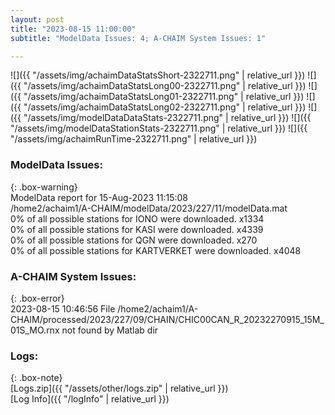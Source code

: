 ```yaml
---
layout: post
title: "2023-08-15 11:00:00"
subtitle: "ModelData Issues: 4; A-CHAIM System Issues: 1"

---
```


![]({{ "/assets/img/achaimDataStatsShort-2322711.png" | relative_url }})
![]({{ "/assets/img/achaimDataStatsLong00-2322711.png" | relative_url }})
![]({{ "/assets/img/achaimDataStatsLong01-2322711.png" | relative_url }})
![]({{ "/assets/img/achaimDataStatsLong02-2322711.png" | relative_url }})
![]({{ "/assets/img/modelDataDataStats-2322711.png" | relative_url }})
![]({{ "/assets/img/modelDataStationStats-2322711.png" | relative_url }})
![]({{ "/assets/img/achaimRunTime-2322711.png" | relative_url }})


### ModelData Issues:  
  
{: .box-warning}  
 ModelData report for 15-Aug-2023 11:15:08   
 /home2/achaim1/A-CHAIM/modelData/2023/227/11/modelData.mat   
 0% of all possible stations for IONO were downloaded. x1334   
 0% of all possible stations for KASI were downloaded. x4339   
 0% of all possible stations for QGN were downloaded. x270   
 0% of all possible stations for KARTVERKET were downloaded. x4048   
  
### A-CHAIM System Issues:  
  
{: .box-error}  
2023-08-15 10:46:56 File /home2/achaim1/A-CHAIM/processed/2023/227/09/CHAIN/CHIC00CAN_R_20232270915_15M_01S_MO.rnx not found by Matlab dir  

### Logs:  
  
{: .box-note}  
[Logs.zip]({{ "/assets/other/logs.zip" | relative_url }})  
[Log Info]({{ "/logInfo" | relative_url }})  
